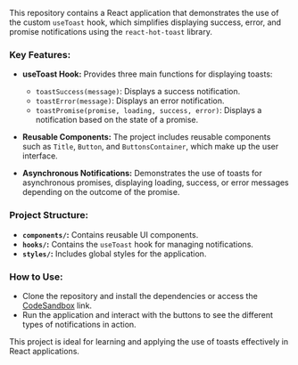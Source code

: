 This repository contains a React application that demonstrates the use of the custom `useToast` hook, which simplifies displaying success, error, and promise notifications using the `react-hot-toast` library.

### Key Features:
- **useToast Hook:** Provides three main functions for displaying toasts:
  - `toastSuccess(message)`: Displays a success notification.
  - `toastError(message)`: Displays an error notification.
  - `toastPromise(promise, loading, success, error)`: Displays a notification based on the state of a promise.

- **Reusable Components:** The project includes reusable components such as `Title`, `Button`, and `ButtonsContainer`, which make up the user interface.

- **Asynchronous Notifications:** Demonstrates the use of toasts for asynchronous promises, displaying loading, success, or error messages depending on the outcome of the promise.

### Project Structure:
- **`components/`:** Contains reusable UI components.
- **`hooks/`:** Contains the `useToast` hook for managing notifications.
- **`styles/`:** Includes global styles for the application.

### How to Use:
- Clone the repository and install the dependencies or access the [CodeSandbox](https://codesandbox.io/p/github/pedroviniciusn/hook-react-hot-toast/main?embed=1) link.
- Run the application and interact with the buttons to see the different types of notifications in action.

This project is ideal for learning and applying the use of toasts effectively in React applications.